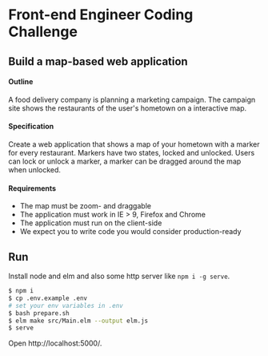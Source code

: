 # Front-end Engineer Coding Challenge

## Build a map-based web application

#### Outline
A food delivery company is planning a marketing campaign. The campaign site shows the restaurants of the user's hometown on a interactive map.

#### Specification
Create a web application that shows a map of your hometown with a marker for every restaurant. Markers have two states, locked and unlocked. Users can lock or unlock a marker, a marker can be dragged around the map when unlocked.

#### Requirements
* The map must be zoom- and draggable
* The application must work in IE > 9, Firefox and Chrome
* The application must run on the client-side
* We expect you to write code you would consider production-ready

## Run

Install node and elm and also some http server like `npm i -g serve`.

```bash
$ npm i
$ cp .env.example .env
# set your env variables in .env
$ bash prepare.sh
$ elm make src/Main.elm --output elm.js
$ serve 
```

Open http://localhost:5000/.
